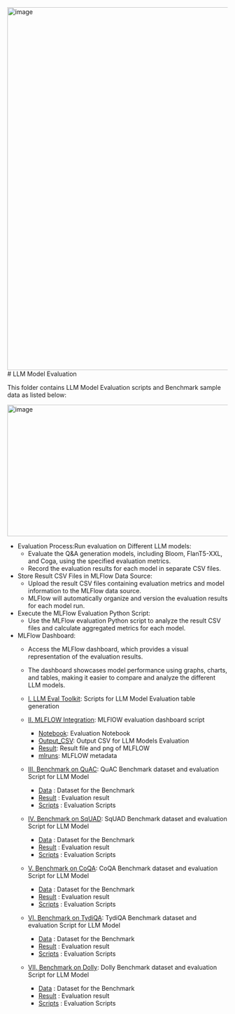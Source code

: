 <img width="828" alt="image" src="https://github.com/EnterpriseLLM/SuperKnowa/assets/112084296/2ce82d40-91f2-4035-8545-0fc70ab035a4">
# LLM Model Evaluation

This folder contains LLM Model Evaluation scripts and Benchmark sample data as listed below:


<img src="https://github.com/EnterpriseLLM/SuperKnowa/assets/112084296/23766e0c-a39c-4139-ad78-a7c9ad2420cf" alt="image" width="700" height="300">

- Evaluation Process:Run evaluation on Different LLM models:
   - Evaluate the Q&A generation models, including Bloom, FlanT5-XXL, and Coga, using the specified evaluation metrics.
	- Record the evaluation results for each model in separate CSV files.
- Store Result CSV Files in MLFlow Data Source:
   - Upload the result CSV files containing evaluation metrics and model information to the MLFlow data source.
   - MLFlow will automatically organize and version the evaluation results for each model run.
- Execute the MLFlow Evaluation Python Script:
	- Use the MLFlow evaluation Python script to analyze the result CSV files and calculate aggregated metrics for each model.
- MLFlow Dashboard:
	- Access the MLFlow dashboard, which provides a visual representation of the evaluation results.
	- The dashboard showcases model performance using graphs, charts, and tables, making it easier to compare and analyze the different LLM models.





   - [I. LLM Eval Toolkit](I.%20LLM%20Eval%20Toolkit): Scripts for LLM Model Evaluation table generation
   - [II. MLFLOW Integration](II.%20MLFLOW%20Integration): MLFlOW evaluation dashboard script
      - [Notebook](II.%20MLFLOW%20Integration/Notebook): Evaluation Notebook
      - [Output_CSV](II.%20MLFLOW%20Integration/Output_CSV): Output CSV for LLM Models Evaluation
      - [Result](II.%20MLFLOW%20Integration/Result): Result file and png of MLFLOW
      - [mlruns](II.%20MLFLOW%20Integration/mlruns): MLFLOW metadata 
   - [III. Benchmark on QuAC](III.%20Benchmark%20on%20QuAC): QuAC Benchmark dataset and evaluation Script for LLM Model
      - [Data](III.%20Benchmark%20on%20QuAC/Data) : Dataset for the Benchmark 
      - [Result](III.%20Benchmark%20on%20QuAC/Result) : Evaluation result 
      - [Scripts](III.%20Benchmark%20on%20QuAC/Scripts) : Evaluation Scripts 
   - [IV. Benchmark on SqUAD](IV.%20Benchmark%20on%20SqUAD): SqUAD Benchmark dataset and evaluation Script for LLM Model
      - [Data](IV.%20Benchmark%20on%20SqUAD/Data) : Dataset for the Benchmark 
      - [Result](IV.%20Benchmark%20on%20SqUAD/Result) : Evaluation result 
      - [Scripts](IV.%20Benchmark%20on%20SqUAD/Scripts) : Evaluation Scripts 
   - [V. Benchmark on CoQA](V.%20Benchmark%20on%20CoQA): CoQA Benchmark dataset and evaluation Script for LLM Model
      - [Data](V.%20Benchmark%20on%20CoQA/Data) : Dataset for the Benchmark 
      - [Result](V.%20Benchmark%20on%20CoQA/Result) : Evaluation result 
      - [Scripts](V.%20Benchmark%20on%20CoQA/Scripts) : Evaluation Scripts 
   - [VI. Benchmark on TydiQA](VI.%20Benchmark%20on%20TydiQA): TydiQA Benchmark dataset and evaluation Script for LLM Model
      - [Data](VI.%20Benchmark%20on%20TydiQA/Data) : Dataset for the Benchmark 
      - [Result](VI.%20Benchmark%20on%20TydiQA/Result) : Evaluation result 
      - [Scripts](VI.%20Benchmark%20on%20TydiQA/Scripts) : Evaluation Scripts 
   - [VII. Benchmark on Dolly](VII.%20Benchmark%20on%20Dolly): Dolly Benchmark dataset and evaluation Script for LLM Model
      - [Data](Data) : Dataset for the Benchmark 
      - [Result](Result) : Evaluation result 
      - [Scripts](Scripts) : Evaluation Scripts 
